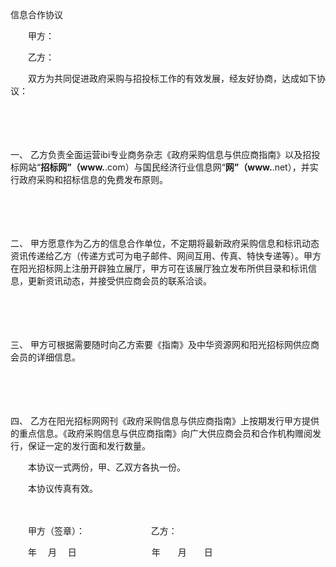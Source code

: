 



信息合作协议



 

　　甲方：

　　乙方：　　

　　双方为共同促进政府采购与招投标工作的有效发展，经友好协商，达成如下协议：

　　

　　

一、
乙方负责全面运营ibi专业商务杂志《政府采购信息与供应商指南》以及招投标网站“____招标网”（www.____.com）与国民经济行业信息网“____网”（www.____.net），并实行政府采购和招标信息的免费发布原则。

　　

　　

二、
甲方愿意作为乙方的信息合作单位，不定期将最新政府采购信息和标讯动态资讯传递给乙方（传递方式可为电子邮件、网间互用、传真、特快专递等）。甲方在阳光招标网上注册开辟独立展厅，甲方可在该展厅独立发布所供目录和标讯信息，更新资讯动态，并接受供应商会员的联系洽谈。

　　

　　

三、
甲方可根据需要随时向乙方索要《指南》及中华资源网和阳光招标网供应商会员的详细信息。

　　

　　

四、
乙方在阳光招标网网刊《政府采购信息与供应商指南》上按期发行甲方提供的重点信息。《政府采购信息与供应商指南》向广大供应商会员和合作机构赠阅发行，保证一定的发行面和发行数量。

　　本协议一式两份，甲、乙双方各执一份。

　　本协议传真有效。

　　　　

　　甲方（签章）： 　　　　　　　 乙方：

　　年　 月　 日 　　　　　　　　 年　　月　　日